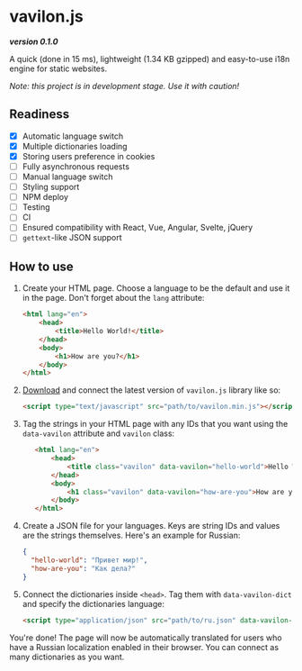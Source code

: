 # vavilon.js

*__version 0.1.0__*

A quick (done in 15 ms), lightweight (1.34 KB gzipped) and easy-to-use i18n engine for static websites.

*Note: this project is in development stage. Use it with caution!*

## Readiness

* [x] Automatic language switch
* [x] Multiple dictionaries loading
* [x] Storing users preference in cookies
* [ ] Fully asynchronous requests
* [ ] Manual language switch
* [ ] Styling support
* [ ] NPM deploy
* [ ] Testing
* [ ] CI
* [ ] Ensured compatibility with React, Vue, Angular, Svelte, jQuery
* [ ] `gettext`-like JSON support

## How to use

1. Create your HTML page. Choose a language to be the default and use it in the
   page. Don't forget about the `lang` attribute:
   
   ```html
   <html lang="en">
       <head>
           <title>Hello World!</title>
       </head>
       <body>
           <h1>How are you?</h1>
       </body>
   </html>
   ```

2. [Download][releases] and connect the latest version of `vavilon.js` library 
   like so:

   ```html
   <script type="text/javascript" src="path/to/vavilon.min.js"></script>
   ```
   
3. Tag the strings in your HTML page with any IDs that you want using the
   `data-vavilon` attribute and `vavilon` class:
   
   ```html
      <html lang="en">
          <head>
              <title class="vavilon" data-vavilon="hello-world">Hello World!</title>
          </head>
          <body>
              <h1 class="vavilon" data-vavilon="how-are-you">How are you?</h1>
          </body>
      </html>
   ```
   
4. Create a JSON file for your languages. Keys are string IDs and values are the
   strings themselves. Here's an example for Russian:
   
   ```json
   {
     "hello-world": "Привет мир!",
     "how-are-you": "Как дела?"
   }
   ```
   
5. Connect the dictionaries inside `<head>`. Tag them with `data-vavilon-dict`
   and specify the dictionaries language:

   ```html
   <script type="application/json" src="path/to/ru.json" data-vavilon-dict="ru"></script>
   ```
   
You're done! The page will now be automatically translated for users who have
a Russian localization enabled in their browser. You can connect as many 
dictionaries as you want.

[releases]: https://github.com/vavilon-js/vavilon.js/releases
